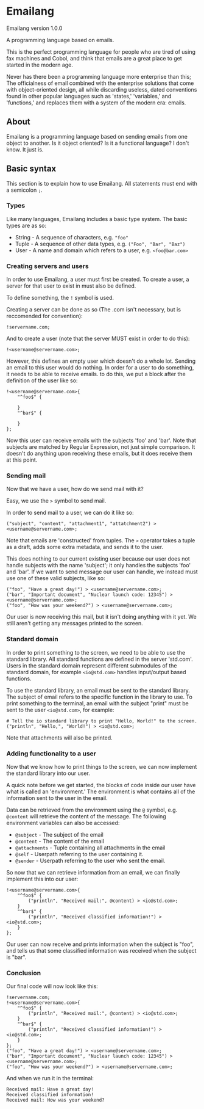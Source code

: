 # Emailang
Emailang version 1.0.0

A programming language based on emails.

This is the perfect programming language for people who are tired of using fax
machines and Cobol, and think that emails are a great place to get started in
the modern age.

Never has there been a programming language more enterprise than this; The
officialness of email combined with the enterprise solutions that come with
object-oriented design, all while discarding useless, dated conventions found
in other popular languages such as 'states,' 'variables,' and 'functions,' and
replaces them with a system of the modern era: emails.

## About
Emailang is a programming language based on sending emails from one object to
another. Is it object oriented? Is it a functional language? I don't know. It
just is.

## Basic syntax
This section is to explain how to use Emailang.
All statements must end with a semicolon `;`.

### Types
Like many languages, Emailang includes a basic type system. The basic
types are as so:

* String - A sequence of characters, e.g. `"foo"`
* Tuple - A sequence of other data types, e.g. `("Foo", "Bar", "Baz")`
* User - A name and domain which refers to a user, e.g. `<foo@bar.com>`

### Creating servers and users
In order to use Emailang, a user must first be created. To create a user, a
server for that user to exist in must also be defined.

To define something, the `!` symbol is used.

Creating a server can be done as so (The .com isn't necessary, but is reccomended for convention):
```
!servername.com;
```

And to create a user (note that the server MUST exist in order to do this):
```
!<username@servername.com>;
```

However, this defines an empty user which doesn't do a whole lot. Sending an
email to this user would do nothing. In order for a user to do something, it
needs to be able to receive emails. to do this, we put a block after the
definition of the user like so:
```
!<username@servername.com>{
	"^foo$" {

	}
	"^bar$" {

	}
};
```

Now this user can receive emails with the subjects 'foo' and 'bar'. Note that
subjects are matched by Regular Expression, not just simple comparison. It
doesn't do anything upon receiving these emails, but it does receive them at
this point.

### Sending mail
Now that we have a user, how do we send mail with it?

Easy, we use the `>` symbol to send mail.

In order to send mail to a user, we can do it like so:
```
("subject", "content", "attachment1", "attatchment2") > <username@servername.com>;
```

Note that emails are 'constructed' from tuples. The `>` operator takes a tuple
as a draft, adds some extra metadata, and sends it to the user.

This does nothing to our current existing user because our user does not handle
subjects with the name 'subject'; it only handles the subjects 'foo' and 'bar'.
If we want to send message our user can handle, we instead must use one of these
valid subjects, like so:
```
("foo", "Have a great day!") > <username@servername.com>;
("bar", "Important document", "Nuclear launch code: 12345") > <username@servername.com>;
("foo", "How was your weekend?") > <username@servername.com>;
```

Our user is now receiving this mail, but it isn't doing anything with it yet.
We still aren't getting any messages printed to the screen.

### Standard domain
In order to print something to the screen, we need to be able to use the
standard library. All standard functions are defined in the server 'std.com'.
Users in the standard domain represent different submodules of the standard
domain, for example `<io@std.com>` handles input/output based functions.

To use the standard library, an email must be sent to the standard library. The
subject of email refers to the specific function in the library to use. To
print something to the terminal, an email with the subject "print" must be sent
to the user `<io@std.com>`, for example:
```
# Tell the io standard library to print "Hello, World!" to the screen.
("println", "Hello,", "World!") > <io@std.com>;
```

Note that attachments will also be printed.

### Adding functionality to a user
Now that we know how to print things to the screen, we can now implement the
standard library into our user.

A quick note before we get started, the blocks of code inside our user have what
is called an 'environment.' The environment is what contains all of the
information sent to the user in the email.

Data can be retrieved from the environment using the `@` symbol,
e.g. `@content` will retrieve the content of the message. The following environment variables can also be accessed:

* `@subject` - The subject of the email
* `@content` - The content of the email
* `@attachments` - Tuple containing all attachments in the email
* `@self` - Userpath referring to the user containing it.
* `@sender` - Userpath referring to the user who sent the email.

So now that we can retrieve information from an email, we can finally implement
this into our user:
```
!<username@servername.com>{
	"^foo$" {
		("println", "Received mail:", @content) > <io@std.com>;
	}
	"^bar$" {
		("println", "Received classified information!") > <io@std.com>;
	}
};
```

Our user can now receive and prints information when the subject is "foo", and
tells us that some classified information was received when the subject is
"bar".

### Conclusion
Our final code will now look like this:
```
!servername.com;
!<username@servername.com>{
	"^foo$" {
		("println", "Received mail:", @content) > <io@std.com>;
	}
	"^bar$" {
		("println", "Received classified information!") > <io@std.com>;
	}
};
("foo", "Have a great day!") > <username@servername.com>;
("bar", "Important document", "Nuclear launch code: 12345") > <username@servername.com>;
("foo", "How was your weekend?") > <username@servername.com>;
```

And when we run it in the terminal:
```
Received mail: Have a great day!
Received classified information!
Received mail: How was your weekend?
```
